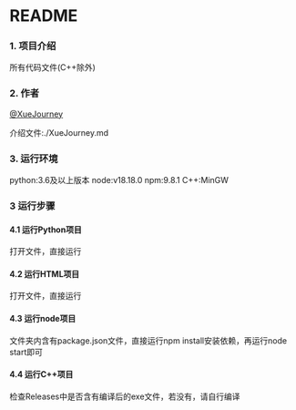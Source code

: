 # README
### 1. 项目介绍
所有代码文件(C++除外)

### 2. 作者
[@XueJourney](https://github.com/XueJourney/)

介绍文件:./XueJourney.md

### 3. 运行环境
python:3.6及以上版本
node:v18.18.0
npm:9.8.1
C++:MinGW

### 3 运行步骤
#### 4.1 运行Python项目
打开文件，直接运行
#### 4.2 运行HTML项目
打开文件，直接运行
#### 4.3 运行node项目
文件夹内含有package.json文件，直接运行npm install安装依赖，再运行node start即可
#### 4.4 运行C++项目
检查Releases中是否含有编译后的exe文件，若没有，请自行编译